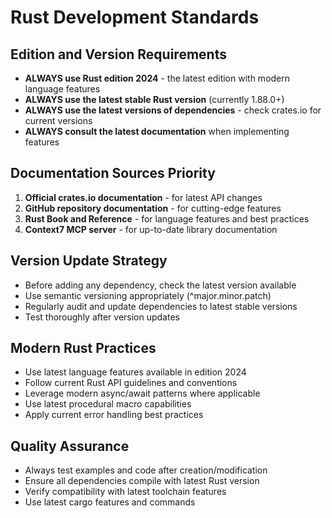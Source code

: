 # Rust Development Standards

## Edition and Version Requirements

- **ALWAYS use Rust edition 2024** - the latest edition with modern language features
- **ALWAYS use the latest stable Rust version** (currently 1.88.0+)
- **ALWAYS use the latest versions of dependencies** - check crates.io for current versions
- **ALWAYS consult the latest documentation** when implementing features

## Documentation Sources Priority

1. **Official crates.io documentation** - for latest API changes
2. **GitHub repository documentation** - for cutting-edge features
3. **Rust Book and Reference** - for language features and best practices
4. **Context7 MCP server** - for up-to-date library documentation

## Version Update Strategy

- Before adding any dependency, check the latest version available
- Use semantic versioning appropriately (^major.minor.patch)
- Regularly audit and update dependencies to latest stable versions
- Test thoroughly after version updates

## Modern Rust Practices

- Use latest language features available in edition 2024
- Follow current Rust API guidelines and conventions
- Leverage modern async/await patterns where applicable
- Use latest procedural macro capabilities
- Apply current error handling best practices

## Quality Assurance

- Always test examples and code after creation/modification
- Ensure all dependencies compile with latest Rust version
- Verify compatibility with latest toolchain features
- Use latest cargo features and commands
